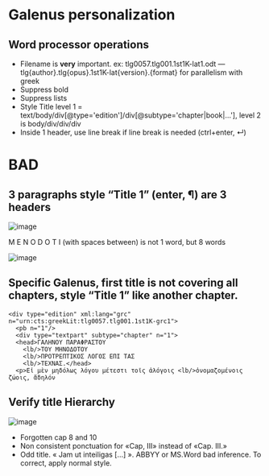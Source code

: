 # Galenus personalization

## Word processor operations

* Filename is **very** important. ex: tlg0057.tlg001.1st1K-lat1.odt — tlg{author}.tlg{opus}.1st1K-lat{version}.{format} for parallelism with greek
* Suppress bold
* Suppress lists
* Style Title level 1 = text/body/div\[@type='edition'\]/div\[@subtype='chapter|book|…'\], level 2 is body/div/div/div
* Inside 1 header, use line break if line break is needed (ctrl+enter, ↵)


# BAD

## 3 paragraphs style “Title 1” (enter, ¶) are 3 headers

![image](https://user-images.githubusercontent.com/5686231/197334921-3e1f3825-ea6c-4bf2-96ec-21e4e3a24469.png)

M E N O D O T I (with spaces between) is not 1 word, but 8 words

![image](https://user-images.githubusercontent.com/5686231/197335072-84f491ec-46be-4440-be0d-03fe716dafd1.png)

## Specific Galenus, first title is not covering all chapters, style “Title 1” like another chapter.

~~~~
<div type="edition" xml:lang="grc" n="urn:cts:greekLit:tlg0057.tlg001.1st1K-grc1">
  <pb n="1"/>
  <div type="textpart" subtype="chapter" n="1">
  <head>ΓΑΛΗΝΟΥ ΠΑΡΑΦΡΑΣΤΟΥ
    <lb/>ΤΟΥ ΜΗΝΟΔΟΤΟΥ
    <lb/>ΠΡΟΤΡΕΠΤΙΚΟΣ ΛΟΓΟΣ ΕΠΙ ΤΑΣ
    <lb/>ΤΕΧΝΑΣ.</head>
  <p>Εἰ μὲν μηδόλως λόγου μέτεστι τοῖς ἀλόγοις <lb/>ὀνομαζομένοις ζώοις, ἄδηλόν
~~~~

## Verify title Hierarchy

![image](https://user-images.githubusercontent.com/5686231/197335245-932b12bf-2876-4ac6-a90c-6481a19d7455.png)

* Forgotten cap 8 and 10
* Non consistent ponctuation for «Cap, III» instead of «Cap. III.»
* Odd title. « Jam ut inteiligas […] ». ABBYY or MS.Word bad inference. To correct, apply normal style.

